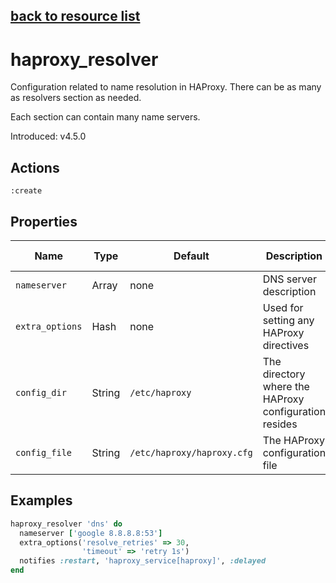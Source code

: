 [back to resource list](https://github.com/sous-chefs/haproxy#resources)
---

# haproxy_resolver

Configuration related to name resolution in HAProxy. There can be as many as resolvers section as needed.

Each section can contain many name servers.

Introduced: v4.5.0

## Actions

`:create`

## Properties

| Name | Type |  Default | Description | Allowed Values
| -- | -- | -- | -- | -- |
| `nameserver` | Array | none | DNS server description |
| `extra_options` | Hash | none | Used for setting any HAProxy directives |
| `config_dir` |  String | `/etc/haproxy` | The directory where the HAProxy configuration resides | Valid directory
| `config_file` |  String | `/etc/haproxy/haproxy.cfg` | The HAProxy configuration file | Valid file name

## Examples

```ruby
haproxy_resolver 'dns' do
  nameserver ['google 8.8.8.8:53']
  extra_options('resolve_retries' => 30,
                'timeout' => 'retry 1s')
  notifies :restart, 'haproxy_service[haproxy]', :delayed
end
```
